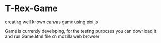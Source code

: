 # T-Rex-Game
creating well known canvas game using pixi.js

Game is currently developing, for the testing purposes you can download it and run Game.html file on mozilla web browser
